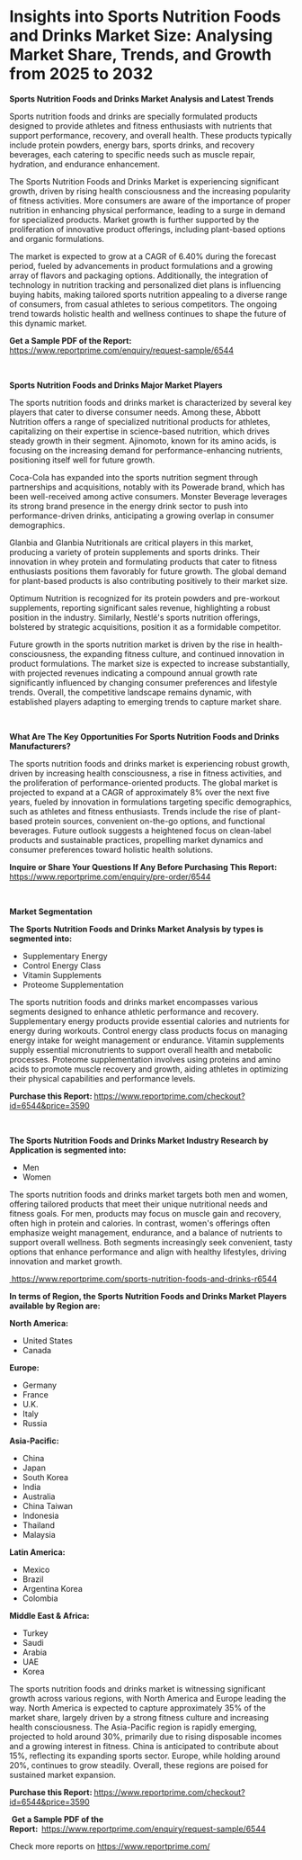 <p><h1>Insights into Sports Nutrition Foods and Drinks Market Size: Analysing Market Share, Trends, and Growth from 2025 to 2032</h1></p><p><strong>Sports Nutrition Foods and Drinks Market Analysis and Latest Trends</strong></p>
<p><p>Sports nutrition foods and drinks are specially formulated products designed to provide athletes and fitness enthusiasts with nutrients that support performance, recovery, and overall health. These products typically include protein powders, energy bars, sports drinks, and recovery beverages, each catering to specific needs such as muscle repair, hydration, and endurance enhancement.</p><p>The Sports Nutrition Foods and Drinks Market is experiencing significant growth, driven by rising health consciousness and the increasing popularity of fitness activities. More consumers are aware of the importance of proper nutrition in enhancing physical performance, leading to a surge in demand for specialized products. Market growth is further supported by the proliferation of innovative product offerings, including plant-based options and organic formulations. </p><p>The market is expected to grow at a CAGR of 6.40% during the forecast period, fueled by advancements in product formulations and a growing array of flavors and packaging options. Additionally, the integration of technology in nutrition tracking and personalized diet plans is influencing buying habits, making tailored sports nutrition appealing to a diverse range of consumers, from casual athletes to serious competitors. The ongoing trend towards holistic health and wellness continues to shape the future of this dynamic market.</p></p>
<p><strong>Get a Sample PDF of the Report:&nbsp;</strong> <a href="https://www.reportprime.com/enquiry/request-sample/6544?utm_campaign=3138&utm_medium=2&utm_source=Github&utm_content=ia&utm_term=19032025&utm_id=sports-nutrition-foods-and-drinks">https://www.reportprime.com/enquiry/request-sample/6544</a></p>
<p>&nbsp;</p>
<p><strong>Sports Nutrition Foods and Drinks Major Market Players</strong></p>
<p><p>The sports nutrition foods and drinks market is characterized by several key players that cater to diverse consumer needs. Among these, Abbott Nutrition offers a range of specialized nutritional products for athletes, capitalizing on their expertise in science-based nutrition, which drives steady growth in their segment. Ajinomoto, known for its amino acids, is focusing on the increasing demand for performance-enhancing nutrients, positioning itself well for future growth.</p><p>Coca-Cola has expanded into the sports nutrition segment through partnerships and acquisitions, notably with its Powerade brand, which has been well-received among active consumers. Monster Beverage leverages its strong brand presence in the energy drink sector to push into performance-driven drinks, anticipating a growing overlap in consumer demographics.</p><p>Glanbia and Glanbia Nutritionals are critical players in this market, producing a variety of protein supplements and sports drinks. Their innovation in whey protein and formulating products that cater to fitness enthusiasts positions them favorably for future growth. The global demand for plant-based products is also contributing positively to their market size.</p><p>Optimum Nutrition is recognized for its protein powders and pre-workout supplements, reporting significant sales revenue, highlighting a robust position in the industry. Similarly, Nestlé's sports nutrition offerings, bolstered by strategic acquisitions, position it as a formidable competitor.</p><p>Future growth in the sports nutrition market is driven by the rise in health-consciousness, the expanding fitness culture, and continued innovation in product formulations. The market size is expected to increase substantially, with projected revenues indicating a compound annual growth rate significantly influenced by changing consumer preferences and lifestyle trends. Overall, the competitive landscape remains dynamic, with established players adapting to emerging trends to capture market share.</p></p>
<p>&nbsp;</p>
<p><strong>What Are The Key Opportunities For Sports Nutrition Foods and Drinks Manufacturers?</strong></p>
<p><p>The sports nutrition foods and drinks market is experiencing robust growth, driven by increasing health consciousness, a rise in fitness activities, and the proliferation of performance-oriented products. The global market is projected to expand at a CAGR of approximately 8% over the next five years, fueled by innovation in formulations targeting specific demographics, such as athletes and fitness enthusiasts. Trends include the rise of plant-based protein sources, convenient on-the-go options, and functional beverages. Future outlook suggests a heightened focus on clean-label products and sustainable practices, propelling market dynamics and consumer preferences toward holistic health solutions.</p></p>
<p><strong>Inquire or Share Your Questions If Any Before Purchasing This Report:</strong> <a href="https://www.reportprime.com/enquiry/pre-order/6544?utm_campaign=3138&utm_medium=2&utm_source=Github&utm_content=ia&utm_term=19032025&utm_id=sports-nutrition-foods-and-drinks">https://www.reportprime.com/enquiry/pre-order/6544</a></p>
<p>&nbsp;</p>
<p><strong>Market Segmentation</strong></p>
<p><strong>The Sports Nutrition Foods and Drinks Market Analysis by types is segmented into:</strong></p>
<p><ul><li>Supplementary Energy</li><li>Control Energy Class</li><li>Vitamin Supplements</li><li>Proteome Supplementation</li></ul></p>
<p><p>The sports nutrition foods and drinks market encompasses various segments designed to enhance athletic performance and recovery. Supplementary energy products provide essential calories and nutrients for energy during workouts. Control energy class products focus on managing energy intake for weight management or endurance. Vitamin supplements supply essential micronutrients to support overall health and metabolic processes. Proteome supplementation involves using proteins and amino acids to promote muscle recovery and growth, aiding athletes in optimizing their physical capabilities and performance levels.</p></p>
<p><strong>Purchase this Report:&nbsp;</strong><a href="https://www.reportprime.com/checkout?id=6544&price=3590&utm_campaign=3138&utm_medium=2&utm_source=Github&utm_content=ia&utm_term=19032025&utm_id=sports-nutrition-foods-and-drinks">https://www.reportprime.com/checkout?id=6544&price=3590</a></p>
<p>&nbsp;</p>
<p><strong>The Sports Nutrition Foods and Drinks Market Industry Research by Application is segmented into:</strong></p>
<p><ul><li>Men</li><li>Women</li></ul></p>
<p><p>The sports nutrition foods and drinks market targets both men and women, offering tailored products that meet their unique nutritional needs and fitness goals. For men, products may focus on muscle gain and recovery, often high in protein and calories. In contrast, women's offerings often emphasize weight management, endurance, and a balance of nutrients to support overall wellness. Both segments increasingly seek convenient, tasty options that enhance performance and align with healthy lifestyles, driving innovation and market growth.</p></p>
<p><a href="https://www.reportprime.com/sports-nutrition-foods-and-drinks-r6544?utm_campaign=3138&utm_medium=2&utm_source=Github&utm_content=ia&utm_term=19032025&utm_id=sports-nutrition-foods-and-drinks">&nbsp;https://www.reportprime.com/sports-nutrition-foods-and-drinks-r6544</a></p>
<p><strong>In terms of Region, the Sports Nutrition Foods and Drinks Market Players available by Region are:</strong></p>
<p>
    <p> <strong> North America: </strong>
        <ul>
            <li>United States</li>
            <li>Canada</li>
        </ul>
        </p> 
    <p> <strong> Europe: </strong>
        <ul>
            <li>Germany</li>
            <li>France</li>
            <li>U.K.</li>
            <li>Italy</li>
            <li>Russia</li>
        </ul>
        </p> 
    <p> <strong> Asia-Pacific: </strong>
        <ul>
            <li>China</li>
            <li>Japan</li>
            <li>South Korea</li>
            <li>India</li>
            <li>Australia</li>
            <li>China Taiwan</li>
            <li>Indonesia</li>
            <li>Thailand</li>
            <li>Malaysia</li>
        </ul>
        </p> 
    <p> <strong> Latin America: </strong>
        <ul>
            <li>Mexico</li>
            <li>Brazil</li>
            <li>Argentina Korea</li>
            <li>Colombia</li>
        </ul>
        </p> 
    <p> <strong> Middle East & Africa: </strong>
        <ul>
            <li>Turkey</li>
            <li>Saudi</li>
            <li>Arabia</li>
            <li>UAE</li>
            <li>Korea</li>
        </ul>
    </p>
    </p>
<p><p>The sports nutrition foods and drinks market is witnessing significant growth across various regions, with North America and Europe leading the way. North America is expected to capture approximately 35% of the market share, largely driven by a strong fitness culture and increasing health consciousness. The Asia-Pacific region is rapidly emerging, projected to hold around 30%, primarily due to rising disposable incomes and a growing interest in fitness. China is anticipated to contribute about 15%, reflecting its expanding sports sector. Europe, while holding around 20%, continues to grow steadily. Overall, these regions are poised for sustained market expansion.</p></p>
<p><strong>Purchase this Report: </strong><a href="https://www.reportprime.com/checkout?id=6544&price=3590&utm_campaign=3138&utm_medium=2&utm_source=Github&utm_content=ia&utm_term=19032025&utm_id=sports-nutrition-foods-and-drinks">https://www.reportprime.com/checkout?id=6544&price=3590</a></p>
<p>&nbsp;<strong>Get a Sample PDF of the Report:&nbsp;&nbsp;</strong><a href="https://www.reportprime.com/enquiry/request-sample/6544?utm_campaign=3138&utm_medium=2&utm_source=Github&utm_content=ia&utm_term=19032025&utm_id=sports-nutrition-foods-and-drinks">https://www.reportprime.com/enquiry/request-sample/6544</a></p>
<p><strong></strong></p>
<p>Check more reports on <a href="https://www.reportprime.com/?utm_campaign=3138&utm_medium=2&utm_source=Github&utm_content=ia&utm_term=19032025&utm_id=sports-nutrition-foods-and-drinks">https://www.reportprime.com/</a></p>